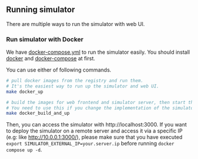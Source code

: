 ## Running simulator

There are multiple ways to run the simulator with web UI.


### Run simulator with Docker

We have [docker-compose.yml](../../docker-compose.yml) to run the simulator easily.
You should install [docker](https://docs.docker.com/engine/install/) and [docker-compose](https://docs.docker.com/compose/install/) at first.

You can use either of following commands.

```bash
# pull docker images from the registry and run them. 
# It's the easiest way to run up the simulator and web UI.
make docker_up

# build the images for web frontend and simulator server, then start the containers.
# You need to use this if you change the implementation of the simulator.
make docker_build_and_up
```

Then, you can access the simulator with http://localhost:3000.
If you want to deploy the simulator on a remote server and access it via a specific IP (e.g: like http://10.0.0.1:3000/),
please make sure that you have executed `export SIMULATOR_EXTERNAL_IP=your.server.ip` before running `docker compose up -d`.

